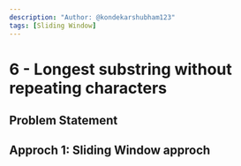 ```yaml
---
description: "Author: @kondekarshubham123"
tags: [Sliding Window]
---
```


# 6 - Longest substring without repeating characters

## Problem Statement

## Approch 1: Sliding Window approch
